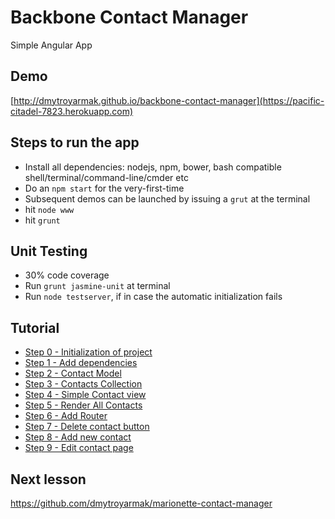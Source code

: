 Backbone Contact Manager
========================

Simple Angular App
## Demo
[http://dmytroyarmak.github.io/backbone-contact-manager](https://pacific-citadel-7823.herokuapp.com)

## Steps to run the app
* Install all dependencies: nodejs, npm, bower, bash compatible shell/terminal/command-line/cmder etc
* Do an `npm start` for the very-first-time
* Subsequent demos can be launched by issuing a `grut` at the terminal
* hit `node www`
* hit `grunt`

## Unit Testing
* 30% code coverage
* Run `grunt jasmine-unit` at terminal
* Run `node testserver`, if in case the automatic initialization fails

## Tutorial
- [Step 0 - Initialization of project](https://github.com/dmytroyarmak/backbone-contact-manager/releases/tag/step-0)
- [Step 1 - Add dependencies](https://github.com/dmytroyarmak/backbone-contact-manager/releases/tag/step-1)
- [Step 2 - Contact Model](https://github.com/dmytroyarmak/backbone-contact-manager/releases/tag/step-2)
- [Step 3 - Contacts Collection](https://github.com/dmytroyarmak/backbone-contact-manager/releases/tag/step-3)
- [Step 4 - Simple Contact view](https://github.com/dmytroyarmak/backbone-contact-manager/releases/tag/step-4)
- [Step 5 - Render All Contacts](https://github.com/dmytroyarmak/backbone-contact-manager/releases/tag/step-5)
- [Step 6 - Add Router](https://github.com/dmytroyarmak/backbone-contact-manager/releases/tag/step-6)
- [Step 7 - Delete contact button](https://github.com/dmytroyarmak/backbone-contact-manager/releases/tag/step-7)
- [Step 8 - Add new contact](https://github.com/dmytroyarmak/backbone-contact-manager/releases/tag/step-8)
- [Step 9 - Edit contact page](https://github.com/dmytroyarmak/backbone-contact-manager/releases/tag/step-9)

## Next lesson

https://github.com/dmytroyarmak/marionette-contact-manager
